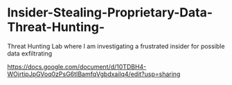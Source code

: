 # Insider-Stealing-Proprietary-Data-Threat-Hunting-
Threat Hunting Lab where I am investigating a frustrated insider for possible data exfiltrating 

https://docs.google.com/document/d/10TDBH4-WOjrtipJpGVoq0zPsG6tIBamfqVgbdxailq4/edit?usp=sharing
